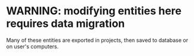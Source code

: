 # WARNING: modifying entities here requires data migration

Many of these entities are exported in projects, then saved to database or on user's computers.        



